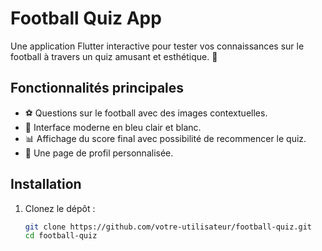 # Football Quiz App

Une application Flutter interactive pour tester vos connaissances sur le football à travers un quiz amusant et esthétique. 🌟

## Fonctionnalités principales

- ⚽ Questions sur le football avec des images contextuelles.
- 🎨 Interface moderne en bleu clair et blanc.
- 📊 Affichage du score final avec possibilité de recommencer le quiz.
- 👤 Une page de profil personnalisée.

## Installation

1. Clonez le dépôt :
   ```bash
   git clone https://github.com/votre-utilisateur/football-quiz.git
   cd football-quiz
